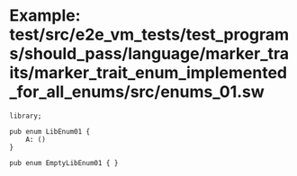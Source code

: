 # Example: test/src/e2e_vm_tests/test_programs/should_pass/language/marker_traits/marker_trait_enum_implemented_for_all_enums/src/enums_01.sw

```sway
library;

pub enum LibEnum01 {
    A: ()
}

pub enum EmptyLibEnum01 { }
```
